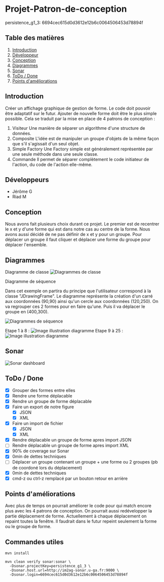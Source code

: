 # Projet-Patron-de-conception
persistence_g1_3: 6694cec615d0d3612e12b6c0064506453d78894f
## Table des matières
1. [Introduction](#intro)
2. [Développeur](#dev)
3. [Conception](#conception)
4. [Diagrammes](#diagrammes)
5. [Sonar](#sonar)
6. [ToDo / Done](#todo)
7. [Points d'améliorations](#improves)


## Introduction <a id="intro"></a>

Créer un affichage graphique de gestion de forme. Le code doit pouvoir être adaptatif sur le futur. Ajouter de nouvelle forme doit être le plus simple possible. Cela se traduit par la mise en place de 4 patrons de conception :
  1. Visiteur
    Une manière de séparer un algorithme d'une structure de données.
  2. Composite
    L'idée est de manipuler un groupe d'objets de la même façon que s'il s'agissait d'un seul objet.
  3. Simple Factory
    Une Factory simple est généralement représentée par une seule méthode dans une seule classe.
  4. Commande
    Il permet de séparer complètement le code initiateur de l'action, du code de l'action elle-même.

## Développeurs <a id="dev"></a>
- Jérôme G
- Riad M

## Conception <a id="conception"></a>
Nous avons fait plusieurs choix durant ce projet. Le premier est de recentrer le x et y d'une forme qui est dans notre cas au centre de la forme. Nous avons aussi décidé de ne pas définir de x et y pour un groupe. Pour déplacer un groupe il faut cliquer et déplacer une forme du groupe pour déplacer l'ensemble.

## Diagrammes <a id="diagrammes"></a>
Diagramme de classe
![Diagrammes de classe](https://github.com/Jerome-GBZ/Projet-Patron-de-conception/blob/master/Diagrammes/diag_class.png?raw=true)

Diagramme de séquence

Dans cet exemple on partira du principe que l'utilisateur correspond à la classe "JDrawingFrame".
Le diagramme représente la création d'un carré aux coordonnées (90,90) ainsi qu'un cercle aux coordonnées (120,250). On va regrouper ces 2 formes pour en faire qu'une. Puis il va déplacer le groupe en (400,300).

![Diagrammes de séquence](https://github.com/Jerome-GBZ/Projet-Patron-de-conception/blob/master/Diagrammes/diag_sequence.png?raw=true)

Etape 1 à 8 :
![Image illustration diagramme](https://github.com/Jerome-GBZ/Projet-Patron-de-conception/blob/master/Diagrammes/Etape-1_a_8.png?raw=true)
Etape 9 à 25 :
![Image illustration diagramme](https://github.com/Jerome-GBZ/Projet-Patron-de-conception/blob/master/Diagrammes/Etape-9_a_25.png?raw=true)

## Sonar <a id="sonar"></a>
![Sonar dashboard](https://github.com/Jerome-GBZ/Projet-Patron-de-conception/blob/master/Diagrammes/Sonar.png?raw=true)


## ToDo / Done <a id="todo"></a>
- [x] Grouper des formes entre elles
- [x] Rendre une forme déplacable
- [x] Rendre un groupe de forme déplacable
- [x] Faire un export de notre figure
  - [x] JSON
  - [x] XML
- [x] Faire un import de fichier
  - [x] JSON
  - [x] XML
- [x] Rendre déplacable un groupe de forme apres import JSON
- [ ] Rendre déplacable un groupe de forme apres import XML
- [x] 90% de coverage sur Sonar
- [x] 0min de dettes techniques
- [ ] Déplacer un groupe contenant un groupe + une forme ou 2 groupes (pb de coordoné lors du déplacement)
- [x] 0min de dettes techniques
- [x] cmd-z ou ctrl-z remplacé par un bouton retour en arrière

## Points d'améliorations <a id="improves"></a>
Avec plus de temps on pourrait améliorer le code pour qui match encore plus avec les 4 patrons de conception. On pourrait aussi redévelopper la partie déplacement de forme. Actuellement à chaque déplacement on repaint toutes la fenêtre. Il faudrait dans le futur repeint seulement la forme ou le groupe de forme.

## Commandes utiles

```
mvn install
```

```
mvn clean verify sonar:sonar \
  -Dsonar.projectKey=persistence_g1_3 \
  -Dsonar.host.url=http://im2ag-sonar.u-ga.fr:9000 \
  -Dsonar.login=6694cec615d0d3612e12b6c0064506453d78894f
```
